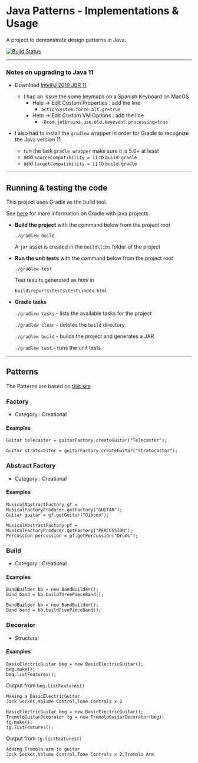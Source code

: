 # Java Patterns - Implementations & Usage

A project to demonstrate design patterns in Java.

[![Build Status](https://travis-ci.org/finnerjones/javapatterns.svg?branch=develop)](https://travis-ci.org/finnerjones/javapatterns)


---

### Notes on upgrading to Java 11

- Download [IntelliJ 2019 JBR 11](https://www.jetbrains.com/idea/download)
    - I had an issue the some keymaps on a Spanish Keyboard on MacOS
        - Help -> Edit Custom Properties : add the line
            - `actionSystem.force.alt.gr=true`
        - Help -> Edit Custom VM Options : add the line
            - `-Dcom.jetbrains.use.old.keyevent.processing=true`

- I also had to install the `gradlew` wrapper in order for Gradle to recognize the Java version 11
    - run the task `gradle wrapper` make sure it is 5.0+ at least
    - add `sourceCompatibility = 11` to `build.gradle`
    - add `targetCompatibility = 11` to `build.gradle`


----

## Running & testing the code

This project uses Gradle as the build tool.

See [here](https://docs.gradle.org/current/userguide/tutorial_java_projects.html) for more information on Gradle with java projects.


* **Build the project** with the command below from the project root

   `./gradlew build`

   A `jar` asset is created in the `build\libs` folder of the project

* **Run the unit tests** with the command below from the project root

   `./gradlew test`

   Test results generated as *html* in 
   
   `build\reports\tests\test\index.html`
  
* **Gradle tasks** 
   
   `./gradlew tasks`  -  lists the available tasks for the project
   
   `./gradlew clean`  -  deletes the `build` directory
   
   `./gradlew build`  -  builds the project and generates a JAR
   
   `./gradlew test`   -  runs the unit tests
   
   
----

## Patterns

The Patterns are based on [this site](https://www.tutorialspoint.com/design_pattern/)

### Factory

* Category : Creational

#### Examples

```
Guitar telecaster = guitarFactory.createGuitar("Telecaster");
```

```
Guitar stratocastor = guitarFactory.createGuitar("Stratocastor");
```

### Abstract Factory

* Category : Creational

#### Examples

```
MusicalAbstractFactory gf = MusicalFactoryProducer.getFactory("GUITAR");
Guitar guitar = gf.getGuitar("Gibson");
```

```
MusicalAbstractFactory pf = MusicalFactoryProducer.getFactory("PERCUSSION");
Percussion percussion = pf.getPercussion("Drums");
```

### Build

* Category : Creational

#### Examples

```
BandBuilder bb = new BandBuilder();
Band band = bb.buildThreePieceBand();
```

```
BandBuilder bb = new BandBuilder();
Band band = bb.buildFivePieceBand();
```

### Decorator

* Structural

#### Examples

```
BasicElectricGuitar beg = new BasicElectricGuitar();
beg.make();
beg.listFeatures();
```

Output from `beg.listFeatures()`
```
Making a BasicElectricGuitar
Jack Socket,Volume Control,Tone Controls x 2
```

```
BasicElectricGuitar beg = new BasicElectricGuitar();
TremoloGuitarDecorator tg = new TremoloGuitarDecorator(beg);
tg.make();
tg.listFeatures();
```

Output from `tg.listFeatures()`

```
Adding Tremolo arm to guitar
Jack Socket,Volume Control,Tone Controls x 2,Tremolo Arm
```
